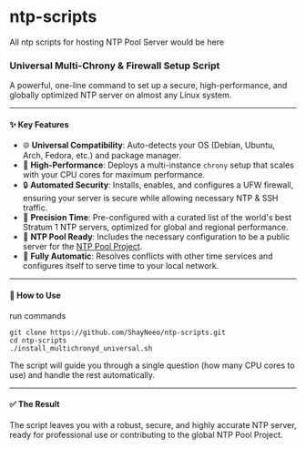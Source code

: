 # ntp-scripts
All ntp scripts for hosting NTP Pool Server would be here

### Universal Multi-Chrony & Firewall Setup Script

A powerful, one-line command to set up a secure, high-performance, and globally optimized NTP server on almost any Linux system.

---

#### ✨ Key Features

* 🌐 **Universal Compatibility**: Auto-detects your OS (Debian, Ubuntu, Arch, Fedora, etc.) and package manager.
* 🚀 **High-Performance**: Deploys a multi-instance `chrony` setup that scales with your CPU cores for maximum performance.
* 🔒 **Automated Security**: Installs, enables, and configures a UFW firewall, ensuring your server is secure while allowing necessary NTP & SSH traffic.
* 🎯 **Precision Time**: Pre-configured with a curated list of the world's best Stratum 1 NTP servers, optimized for global and regional performance.
* 🤝 **NTP Pool Ready**: Includes the necessary configuration to be a public server for the [NTP Pool Project](https://www.ntppool.org/).
* 🤖 **Fully Automatic**: Resolves conflicts with other time services and configures itself to serve time to your local network.

---

#### 🚀 How to Use
run commands
```
git clone https://github.com/ShayNeeo/ntp-scripts.git
cd ntp-scripts
./install_multichronyd_universal.sh
```

The script will guide you through a single question (how many CPU cores to use) and handle the rest automatically.

---

#### ✅ The Result

The script leaves you with a robust, secure, and highly accurate NTP server, ready for professional use or contributing to the global NTP Pool Project.
